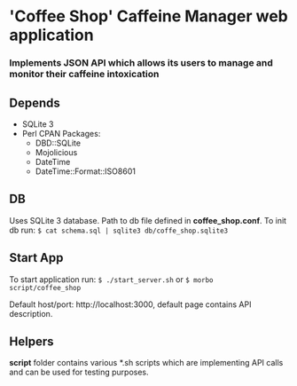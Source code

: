 # 'Coffee Shop' Caffeine Manager web application
### Implements JSON API which allows its users to manage and monitor their caffeine intoxication

## Depends
* SQLite 3
* Perl CPAN Packages:
    * DBD::SQLite
    * Mojolicious
    * DateTime
    * DateTime::Format::ISO8601

## DB
Uses SQLite 3 database.
Path to db file defined in __coffee_shop.conf__.
To init db run:
`$ cat schema.sql | sqlite3 db/coffe_shop.sqlite3`

## Start App
To start application run:
`$ ./start_server.sh`
or
`$ morbo script/coffee_shop`

Default host/port: http://localhost:3000, default page contains API description.

## Helpers
__script__ folder contains various *.sh scripts which are implementing API calls
and can be used for testing purposes.
